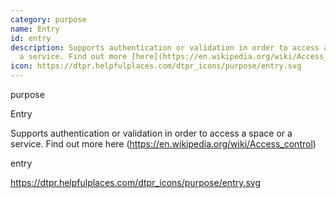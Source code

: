 ```yaml
---
category: purpose
name: Entry
id: entry
description: Supports authentication or validation in order to access a space or
  a service. Find out more [here](https://en.wikipedia.org/wiki/Access_control)
icon: https://dtpr.helpfulplaces.com/dtpr_icons/purpose/entry.svg
---
```

purpose

Entry

Supports authentication or validation in order to access a space or a service. Find out more here (https://en.wikipedia.org/wiki/Access_control)

entry

https://dtpr.helpfulplaces.com/dtpr_icons/purpose/entry.svg